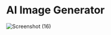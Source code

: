 # AI Image Generator
![Screenshot (16)](https://github.com/Anssh19/AI-Img-Generator/assets/170610268/639da1dd-2557-44d8-af68-47174b74161f)


